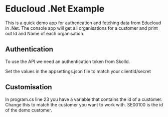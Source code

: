 ﻿# Educloud .Net Example

This is a quick demo app for authencation and fetching data from Educloud in .Net. The console app will get all organisations for a customer and print out Id and Name of each organisation. 

## Authentication 
To use the API we need an authentication token from SkolId. 

Set the values in the appsettings.json file to match your clientId/secret

## Customisation
In program.cs line 23 you have a variable that contains the id of a customer. Change this to match the customer you want to work with. SE00100 is the id of the demo customer. 